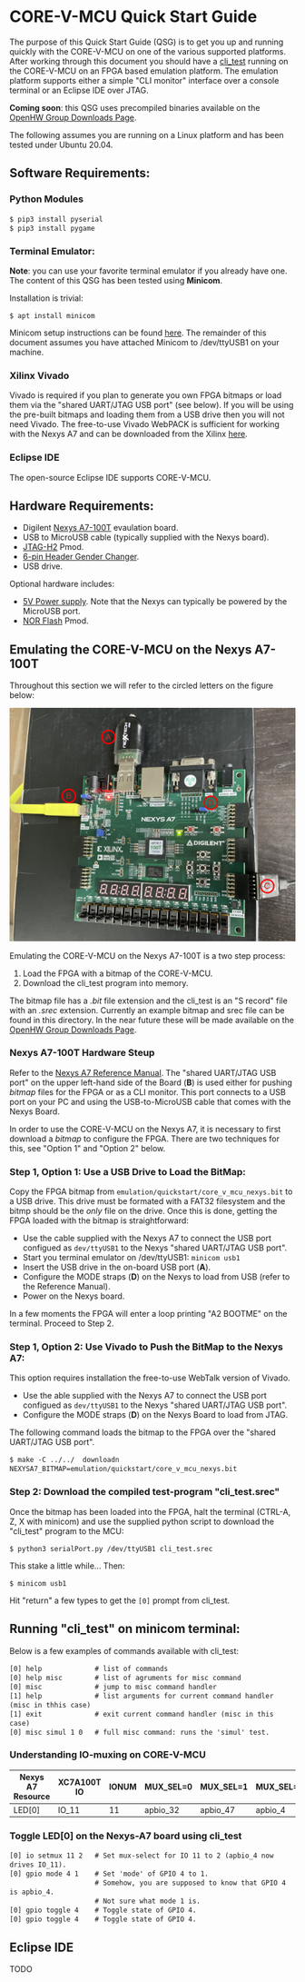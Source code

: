 # CORE-V-MCU Quick Start Guide
The purpose of this Quick Start Guide (QSG) is to get you up and running quickly with the CORE-V-MCU on one of the various supported platforms.
After working through this document you should have a [cli_test](https://github.com/QuickLogic-Corp/core-v-mcu-cli-test)
running on the CORE-V-MCU on an FPGA based emulation platform.
The emulation platform supports either a simple "CLI monitor" interface over a console terminal or an Eclipse IDE over JTAG.

**Coming soon**: this QSG uses precompiled binaries available on the [OpenHW Group Downloads Page](http://downloads.openhwgroup.org/).

The following assumes you are running on a Linux platform and has been tested under Ubuntu 20.04.

## Software Requirements:

### Python Modules
```
$ pip3 install pyserial
$ pip3 install pygame
```

### Terminal Emulator:
**Note**: you can use your favorite terminal emulator if you already have one.
The content of this QSG has been tested using **Minicom**.

Installation is trivial:
```
$ apt install minicom
```
Minicom setup instructions can be found [here](https://help.ubuntu.com/community/Minicom).
The remainder of this document assumes you have attached Minicom to /dev/ttyUSB1 on your machine.

### Xilinx Vivado
Vivado is required if you plan to generate you own FPGA bitmaps or load them via the "shared UART/JTAG USB port" (see below).
If you will be using the pre-built bitmaps and loading them from a USB drive then you will not need Vivado.
The free-to-use Vivado WebPACK is sufficient for working with the Nexys A7 and can be downloaded from the Xilinx [here](https://www.xilinx.com/products/design-tools/vivado/vivado-ml.html).

### Eclipse IDE
The open-source Eclipse IDE supports CORE-V-MCU.

## Hardware Requirements:
- Digilent [Nexys A7-100T](https://digilent.com/shop/nexys-a7-fpga-trainer-board-recommended-for-ece-curriculum/) evaulation board.
- USB to MicroUSB cable (typically supplied with the Nexys board).
- [JTAG-H2](https://digilent.com/shop/jtag-hs2-programming-cable) Pmod.
- [6-pin Header Gender Changer](https://digilent.com/shop/6-pin-header-gender-changer-5-pack).
- USB drive.

Optional hardware includes:
- [5V Power supply](https://digilent.com/shop/5v-2-5a-switching-power-supply/).  Note that the Nexys can typically be powered by the MicroUSB port.
- [NOR Flash](https://digilent.com/shop/pmod-sf3-32-mb-serial-nor-flash) Pmod.

## Emulating the CORE-V-MCU on the Nexys A7-100T

Throughout this section we will refer to the circled letters on the figure below:

![image](NexysA7_annotated.png)

Emulating the CORE-V-MCU on the Nexys A7-100T is a two step process:
1. Load the FPGA with a bitmap of the CORE-V-MCU.
2. Download the cli_test program into memory.

The bitmap file has a _.bit_ file extension and the cli_test is an "S record" file with an _.srec_ extension.
Currently an example bitmap and srec file can be found in this directory.
In the near future these will be made available on the [OpenHW Group Downloads Page](http://downloads.openhwgroup.org/).

### Nexys A7-100T Hardware Steup
Refer to the [Nexys A7 Reference Manual](https://digilent.com/reference/programmable-logic/nexys-a7/reference-manual).
The "shared UART/JTAG USB port" on the upper left-hand side of the Board (**B**) is used either for pushing _bitmap_ files for the FPGA or as a CLI monitor.
This port connects to a USB port on your PC and using the USB-to-MicroUSB cable that comes with the Nexys Board.

In order to use the CORE-V-MCU on the Nexys A7, it is necessary to first download a _bitmap_ to configure the FPGA.
There are two techniques for this, see "Option 1" and "Option 2" below.

### Step 1, Option 1: Use a USB Drive to Load the BitMap:
Copy the FPGA bitmap from `emulation/quickstart/core_v_mcu_nexys.bit` to a USB drive.  This drive must be formated with a FAT32 filesystem and the bitmp should be the _only_ file on the drive.  Once this is done, getting the FPGA loaded with the bitmap is straightforward:
- Use the cable supplied with the Nexys A7 to connect the USB port configued as `dev/ttyUSB1` to the Nexys "shared UART/JTAG USB port".
- Start you terminal emulator on /dev/ttyUSB1: `minicom usb1`
- Insert the USB drive in the on-board USB port (**A**).
- Configure the MODE straps (**D**) on the Nexys to load from USB (refer to the Reference Manual).
- Power on the Nexys board.

In a few moments the FPGA will enter a loop printing "A2 BOOTME" on the terminal.  Proceed to Step 2.

### Step 1, Option 2: Use Vivado to Push the BitMap to the Nexys A7:
This option requires installation the free-to-use WebTalk version of Vivado.
- Use the able supplied with the Nexys A7 to connect the USB port configued as `dev/ttyUSB1` to the Nexys "shared UART/JTAG USB port".
- Configure the MODE straps (**D**) on the Nexys Board to load from JTAG.

The following command loads the bitmap to the FPGA over the "shared UART/JTAG USB port".

```
$ make -C ../../  downloadn NEXYSA7_BITMAP=emulation/quickstart/core_v_mcu_nexys.bit
```

### Step 2: Download the compiled test-program "cli_test.srec"
Once the bitmap has been loaded into the FPGA, halt the terminal (CTRL-A, Z, X with minicom) and use the supplied python script to download the "cli_test" program to the MCU:
```
$ python3 serialPort.py /dev/ttyUSB1 cli_test.srec
```
This stake a little while... Then:
```
$ minicom usb1
```

Hit "return" a few types to get the `[0]` prompt from cli_test.

## Running "cli_test" on minicom terminal:
Below is a few examples of commands available with cli_test:
```
[0] help             # list of commands
[0] help misc        # list of agruments for misc command
[0] misc             # jump to misc command handler
[1] help             # list arguments for current command handler (misc in thhis case)
[1] exit             # exit current command handler (misc in this case)
[0] misc simul 1 0   # full misc command: runs the 'simul' test.
```

### Understanding IO-muxing on CORE-V-MCU

| Nexys A7 Resource | XC7A100T IO | IONUM | MUX_SEL=0 | MUX_SEL=1 | MUX_SEL=2 | MUX_SEL=3 |
|-------------------|-------------|-------|-----------|-----------|-----------|-----------|
| LED[0]            | IO_11       | 11    | apbio_32  | apbio_47  | apbio_4   | fpgaio_4  |

### Toggle LED[0] on the Nexys-A7 board using cli_test
```
[0] io setmux 11 2   # Set mux-select for IO 11 to 2 (apbio_4 now drives IO_11).
[0] gpio mode 4 1    # Set 'mode' of GPIO 4 to 1.
                     # Somehow, you are supposed to know that GPIO 4 is apbio_4.
                     # Not sure what mode 1 is.
[0] gpio toggle 4    # Toggle state of GPIO 4.
[0] gpio toggle 4    # Toggle state of GPIO 4.
```

## Eclipse IDE
TODO
